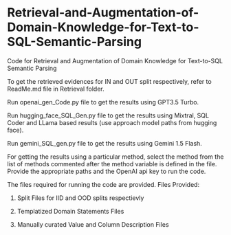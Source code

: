 # Retrieval-and-Augmentation-of-Domain-Knowledge-for-Text-to-SQL-Semantic-Parsing
Code for Retrieval and Augmentation of Domain Knowledge for Text-to-SQL Semantic Parsing

To get the retrieved evidences for IN and OUT split respectively, refer to ReadMe.md file in Retrieval folder. 

Run openai_gen_Code.py file to get the results using GPT3.5 Turbo.

Run hugging_face_SQL_Gen.py file to get the results using Mixtral, SQL Coder and LLama based results (use approach model paths from hugging face).

Run gemini_SQL_gen.py file to get the results using Gemini 1.5 Flash.

For getting the results using a particular method, select the method from the list of methods commented after the method variable is defined in the file.
Provide the appropriate paths and the OpenAI api key to run the code.

The files required for running the code are provided. Files Provided:

1. Split Files for IID and OOD splits respectievly
   
2. Templatized Domain Statements Files
   
3. Manually curated Value and Column Description Files
